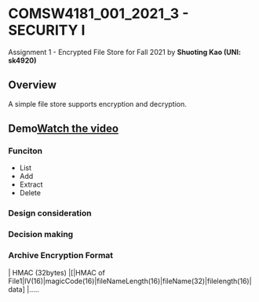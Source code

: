 # COMSW4181_001_2021_3 - SECURITY I
Assignment 1 - Encrypted File Store for Fall 2021 by **Shuoting Kao (UNI: sk4920)**

## Overview ##
A simple file store supports encryption and decryption.

## Demo[Watch the video](https://youtu.be/V-TPNGS4GOQ)

### Funciton
- List
- Add
- Extract
- Delete

### Design consideration


### Decision making


### Archive Encryption Format
|  HMAC (32bytes)  |[|HMAC of File1|IV(16)|magicCode(16)|fileNameLength(16)|fileName(32)|filelength(16)|data] |.....